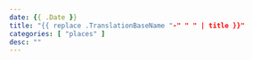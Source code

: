 ```yaml
---
date: {{ .Date }}
title: "{{ replace .TranslationBaseName "-" " " | title }}"
categories: [ "places" ]
desc: ""
---
```

